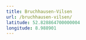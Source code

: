 ```yaml
---
title: Bruchhausen-Vilsen
url: /bruchhausen-vilsen/
latitude: 52.828864700000004
longitude: 8.988901
---
```

